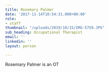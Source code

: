 ```yaml
---
title: Rosemary Palmer
date: '2017-11-14T10:54:31.000+00:00'
role:
- staff
thumbnail: "/uploads/2019/10/15/IMG-5759.JPG"
sub_heading: Occupational Therapist
email: ''
linkedin: ''
layout: person

---
```

Rosemary Palmer is an OT